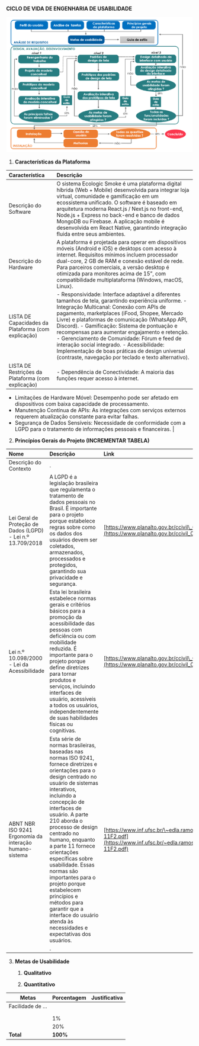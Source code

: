 **CICLO DE VIDA DE ENGENHARIA DE USABILIDADE**

![Ciclo de vida](imagens/ciclo_de_vida.png)

1. **Características da Plataforma**  
   

| Característica | Descrição |
| :---- | :---- |
| Descrição do Software | O sistema Ecologic Smoke é uma plataforma digital híbrida (Web + Mobile) desenvolvida para integrar loja virtual, comunidade e gamificação em um ecossistema unificado. O software é baseado em arquitetura moderna React.js / Next.js no front-end, Node.js + Express no back-end e banco de dados MongoDB ou Firebase. A aplicação mobile é desenvolvida em React Native, garantindo integração fluida entre seus ambientes. |
| Descrição do Hardware | A plataforma é projetada para operar em dispositivos móveis (Android e iOS) e desktops com acesso à internet. Requisitos mínimos incluem processador dual-core, 2 GB de RAM e conexão estável de rede. Para parceiros comerciais, a versão desktop é otimizada para monitores acima de 15”, com compatibilidade multiplataforma (Windows, macOS, Linux). |
| LISTA DE Capacidades da Plataforma (com explicação) | - Responsividade: Interface adaptável a diferentes tamanhos de tela, garantindo experiência uniforme. - Integração Multicanal: Conexão com APIs de pagamento, marketplaces (iFood, Shopee, Mercado Livre) e plataformas de comunicação (WhatsApp API, Discord). - Gamificação: Sistema de pontuação e recompensas para aumentar engajamento e retenção. - Gerenciamento de Comunidade: Fórum e feed de interação social integrado. - Acessibilidade: Implementação de boas práticas de design universal (contraste, navegação por teclado e texto alternativo). |
| LISTA DE Restrições da Plataforma (com explicação) | - Dependência de Conectividade: A maioria das funções requer acesso à internet.
- Limitações de Hardware Móvel: Desempenho pode ser afetado em dispositivos com baixa capacidade de processamento.
- Manutenção Contínua de APIs: As integrações com serviços externos requerem atualização constante para evitar falhas.
- Segurança de Dados Sensíveis: Necessidade de conformidade com a LGPD para o tratamento de informações pessoais e financeiras. |

2. **Princípios Gerais do Projeto (INCREMENTAR TABELA)**     

| Nome | Descrição | Link |
| :---- | :---- | :---- |
| Descrição do Contexto | .  |  |
| Lei Geral de Proteção de Dados (LGPD) \- Lei n.º 13.709/2018 | A LGPD é a legislação brasileira que regulamenta o tratamento de dados pessoais no Brasil. É importante para o projeto porque estabelece regras sobre como os dados dos usuários devem ser coletados, armazenados, processados e protegidos, garantindo sua privacidade e segurança. | [https://www.planalto.gov.br/ccivil\_03/\_ato2015-2018/2018/lei/l13709.htm](https://www.planalto.gov.br/ccivil_03/_ato2015-2018/2018/lei/l13709.htm) |
| Lei n.º 10.098/2000 \- Lei da Acessibilidade |  Esta lei brasileira estabelece normas gerais e critérios básicos para a promoção da acessibilidade das pessoas com deficiência ou com mobilidade reduzida. É importante para o projeto porque define diretrizes para tornar produtos e serviços, incluindo interfaces de usuário, acessíveis a todos os usuários, independentemente de suas habilidades físicas ou cognitivas. | [https://www.planalto.gov.br/ccivil\_03/leis/l10098.htm](https://www.planalto.gov.br/ccivil_03/leis/l10098.htm) |
| ABNT NBR ISO 9241 Ergonomia da interação humano-sistema |  Esta série de normas brasileiras, baseadas nas normas ISO 9241, fornece diretrizes e orientações para o design centrado no usuário de sistemas interativos, incluindo a concepção de interfaces de usuário. A parte 210 aborda o processo de design centrado no humano, enquanto a parte 11 fornece orientações específicas sobre usabilidade. Essas normas são importantes para o projeto porque estabelecem princípios e métodos para garantir que a interface do usuário atenda às necessidades e expectativas dos usuários. | [https://www.inf.ufsc.br/\~edla.ramos/ine5624/\_Walter/Normas/Parte%2011/iso9241-11F2.pdf](https://www.inf.ufsc.br/~edla.ramos/ine5624/_Walter/Normas/Parte%2011/iso9241-11F2.pdf) |
|  | . |  |

   

3. **Metas de Usabilidade**

   1. **Qualitativo**

    


   2. **Quantitativo**  
    
| Metas | Porcentagem | Justificativa |
| ----- | :---- | :---- |
| Facilidade de … |  |  |
|  |  |  |
|  |  |  |
|  | 1% |  |
|  | 20% |  |
| **Total** | **100%** |  |
